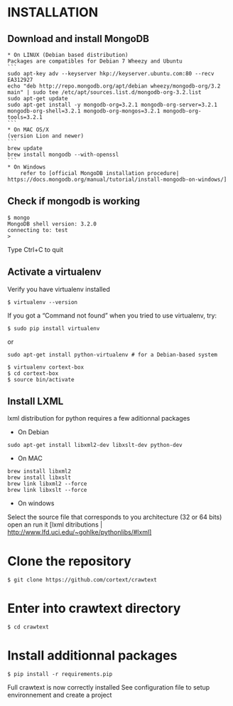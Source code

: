 # INSTALLATION 
## Download and install MongoDB 
    
    * On LINUX (Debian based distribution)
    Packages are compatibles for Debian 7 Wheezy and Ubuntu
    ``` 
    sudo apt-key adv --keyserver hkp://keyserver.ubuntu.com:80 --recv EA312927
    echo "deb http://repo.mongodb.org/apt/debian wheezy/mongodb-org/3.2 main" | sudo tee /etc/apt/sources.list.d/mongodb-org-3.2.list
    sudo apt-get update
    sudo apt-get install -y mongodb-org=3.2.1 mongodb-org-server=3.2.1 mongodb-org-shell=3.2.1 mongodb-org-mongos=3.2.1 mongodb-org-tools=3.2.1
    ``` 
    * On MAC OS/X 
    (version Lion and newer)
    ``` 
    brew update
    brew install mongodb --with-openssl
    ```
    * On Windows
        refer to [official MongoDB installation procedure| https://docs.mongodb.org/manual/tutorial/install-mongodb-on-windows/]

## Check if mongodb is working
```
$ mongo
MongoDB shell version: 3.2.0
connecting to: test
>
```
Type Ctrl+C to quit
    
## Activate a virtualenv
Verify you have virtualenv installed
```
$ virtualenv --version
```
If you got a “Command not found” when you tried to use virtualenv, try:
```
$ sudo pip install virtualenv
```
or
``` 
sudo apt-get install python-virtualenv # for a Debian-based system
```
```
$ virtualenv cortext-box
$ cd cortext-box
$ source bin/activate
```
## Install LXML

lxml distribution for python requires a few aditionnal packages
* On Debian
```
sudo apt-get install libxml2-dev libxslt-dev python-dev
```
* On MAC

```
brew install libxml2
brew install libxslt
brew link libxml2 --force
brew link libxslt --force
```
* On windows

Select the source file that corresponds to you architecture (32 or 64 bits)
open an run it
[lxml ditributions | http://www.lfd.uci.edu/~gohlke/pythonlibs/#lxml]

# Clone the repository
```
$ git clone https://github.com/cortext/crawtext
```

# Enter into crawtext directory

``` 
$ cd crawtext
``` 
# Install additionnal packages

``` 
$ pip install -r requirements.pip

``` 

Full crawtext is now correctly installed
See configuration file to setup environnement and create a project

